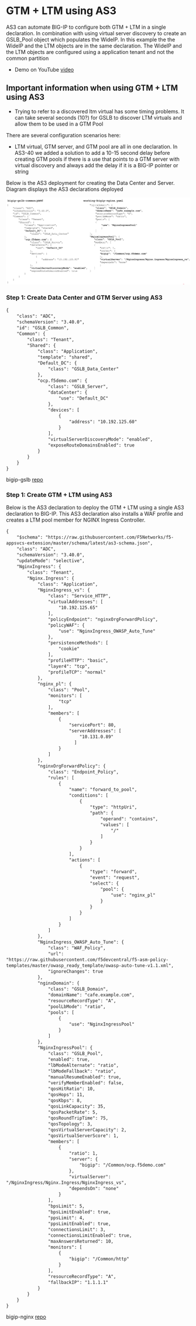 # GTM + LTM using AS3

AS3 can automate BIG-IP to configure both GTM + LTM in a single declaration. In combination with using virtual server discovery to create an GSLB_Pool object which populates the WideIP. In this example the the WideIP and the LTM objects are in the same declaration. The WideIP and the LTM objects are configured using a application tenant and not the common partition

* Demo on YouTube [video]()

## Important information when using GTM + LTM using AS3

* Trying to refer to a discovered ltm virtual has some timing problems. It can take several seconds (10?) for GSLB to discover LTM virtuals and allow them to be used in a GTM Pool

There are several configuration scenarios here:

* LTM virtual, GTM server, and GTM pool are all in one declaration. In AS3-40 we added a solution to add a 10-15 second delay before creating GTM pools if there is a use that points to a GTM server with virtual discovery and always add the delay if it is a BIG-IP pointer or string

Below is the AS3 deployment for creating the Data Center and Server. Diagram displays the AS3 declarations deployed

![diagram](https://github.com/mdditt2000/f5-appsvcs-extension/blob/master/user_guides/gslb/diagram/2022-11-16_11-23-08.png)

### Step 1: Create Data Center and GTM Server using AS3

```
{
    "class": "ADC",
    "schemaVersion": "3.40.0",
    "id": "GSLB_Common",
    "Common": {
        "class": "Tenant",
        "Shared": {
            "class": "Application",
            "template": "shared",
            "Default_DC": {
                "class": "GSLB_Data_Center"
            },
            "ocp.f5demo.com": {
                "class": "GSLB_Server",
                "dataCenter": {
                    "use": "Default_DC"
                },
                "devices": [
                    {
                        "address": "10.192.125.60"
                    }
                ],
                "virtualServerDiscoveryMode": "enabled",
                "exposeRouteDomainsEnabled": true
            }
        }
    }
}
```
bigip-gslb [repo](https://github.com/mdditt2000/f5-appsvcs-extension/blob/master/user_guides/gslb/bigip-gslb-common.json)

### Step 1: Create GTM + LTM using AS3

Below is the AS3 declaration to deploy the GTM + LTM using a single AS3 declaration to BIG-IP. This AS3 declaration also installs a WAF profile and creates a LTM pool member for NGINX Ingress Controller. 

```
{
    "$schema": "https://raw.githubusercontent.com/F5Networks/f5-appsvcs-extension/master/schema/latest/as3-schema.json",
    "class": "ADC",
    "schemaVersion": "3.40.0",
    "updateMode": "selective",
    "NginxIngress": {
        "class": "Tenant",
        "Nginx.Ingress": {
            "class": "Application",
            "NginxIngress_vs": {
                "class": "Service_HTTP",
                "virtualAddresses": [
                    "10.192.125.65"
                ],
                "policyEndpoint": "nginxOrgForwardPolicy",
                "policyWAF": {
                    "use": "NginxIngress_OWASP_Auto_Tune"
                },
                "persistenceMethods": [
                    "cookie"
                ],
                "profileHTTP": "basic",
                "layer4": "tcp",
                "profileTCP": "normal"
            },
            "nginx_pl": {
                "class": "Pool",
                "monitors": [
                    "tcp"
                ],
                "members": [
                    {
                        "servicePort": 80,
                        "serverAddresses": [
                            "10.131.0.89"
                          ]
                    }
                ]
            },
            "nginxOrgForwardPolicy": {
                "class": "Endpoint_Policy",
                "rules": [
                    {
                        "name": "forward_to_pool",
                        "conditions": [
                            {
                                "type": "httpUri",
                                "path": {
                                    "operand": "contains",
                                    "values": [
                                        "/"
                                    ]
                                }
                            }
                        ],
                        "actions": [
                            {
                                "type": "forward",
                                "event": "request",
                                "select": {
                                    "pool": {
                                        "use": "nginx_pl"
                                    }
                                }
                            }
                        ]
                    }
                ]
            },
            "NginxIngress_OWASP_Auto_Tune": {
                "class": "WAF_Policy",
                "url": "https://raw.githubusercontent.com/f5devcentral/f5-asm-policy-templates/master/owasp_ready_template/owasp-auto-tune-v1.1.xml",
                "ignoreChanges": true
            },
            "nginxDomain": {
                "class": "GSLB_Domain",
                "domainName": "cafe.example.com",
                "resourceRecordType": "A",
                "poolLbMode": "ratio",
                "pools": [
                    {
                        "use": "NginxIngressPool"
                    }
                ]
            },
            "NginxIngressPool": {
                "class": "GSLB_Pool",
                "enabled": true,
                "lbModeAlternate": "ratio",
                "lbModeFallback": "ratio",
                "manualResumeEnabled": true,
                "verifyMemberEnabled": false,
                "qosHitRatio": 10,
                "qosHops": 11,
                "qosKbps": 8,
                "qosLinkCapacity": 35,
                "qosPacketRate": 5,
                "qosRoundTripTime": 75,
                "qosTopology": 3,
                "qosVirtualServerCapacity": 2,
                "qosVirtualServerScore": 1,
                "members": [
                    {
                        "ratio": 1,
                        "server": {
                            "bigip": "/Common/ocp.f5demo.com"
                        },
                        "virtualServer": "/NginxIngress/Nginx.Ingress/NginxIngress_vs",
                        "dependsOn": "none"
                    }
                ],
                "bpsLimit": 5,
                "bpsLimitEnabled": true,
                "ppsLimit": 4,
                "ppsLimitEnabled": true,
                "connectionsLimit": 3,
                "connectionsLimitEnabled": true,
                "maxAnswersReturned": 10,
                "monitors": [
                    {
                        "bigip": "/Common/http"
                    }
                ],
                "resourceRecordType": "A",
                "fallbackIP": "1.1.1.1"
            }
        }
    }
}
```
bigip-nginx [repo](https://github.com/mdditt2000/f5-appsvcs-extension/blob/master/user_guides/gslb/working-bigip-nginx.json)


